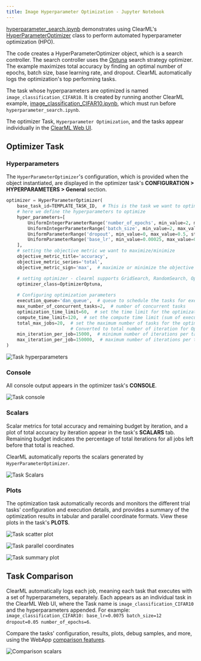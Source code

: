 ```yaml
---
title: Image Hyperparameter Optimization - Jupyter Notebook
---
```


[hyperparameter_search.ipynb](https://github.com/clearml/clearml/blob/master/examples/frameworks/pytorch/notebooks/image/hyperparameter_search.ipynb) 
demonstrates using ClearML's [HyperParameterOptimizer](../../../../../references/sdk/hpo_optimization_hyperparameteroptimizer.md)
class to perform automated hyperparameter optimization (HPO). 

The code creates a HyperParameterOptimizer object, which is a search controller. The search controller uses the
[Optuna](../../../../../references/sdk/hpo_optuna_optuna_optimizeroptuna.md) search strategy optimizer. 
The example maximizes total accuracy by finding an optimal number of epochs, batch size, base learning rate, and dropout. ClearML 
automatically logs the optimization's top performing tasks.

The task whose hyperparameters are optimized is named `image_classification_CIFAR10`. It is created by running another 
ClearML example, [image_classification_CIFAR10.ipynb](https://github.com/clearml/clearml/blob/master/examples/frameworks/pytorch/notebooks/image/image_classification_CIFAR10.ipynb), 
which must run before `hyperparameter_search.ipynb`.

The optimizer Task, `Hyperparameter Optimization`, and the tasks appear individually in the [ClearML Web UI](../../../../../webapp/webapp_overview.md).

## Optimizer Task

### Hyperparameters

The `HyperParameterOptimizer`'s configuration, which is provided when the object instantiated, are displayed in the 
optimizer task's **CONFIGURATION > HYPERPARAMETERS > General** section.

```python
optimizer = HyperParameterOptimizer(
    base_task_id=TEMPLATE_TASK_ID,  # This is the task we want to optimize
    # here we define the hyperparameters to optimize
    hyper_parameters=[
        UniformIntegerParameterRange('number_of_epochs', min_value=2, max_value=12, step_size=2),
        UniformIntegerParameterRange('batch_size', min_value=2, max_value=16, step_size=2),
        UniformParameterRange('dropout', min_value=0, max_value=0.5, step_size=0.05),
        UniformParameterRange('base_lr', min_value=0.00025, max_value=0.01, step_size=0.00025),
    ],
    # setting the objective metric we want to maximize/minimize
    objective_metric_title='accuracy',
    objective_metric_series='total',
    objective_metric_sign='max',  # maximize or minimize the objective metric

    # setting optimizer - clearml supports GridSearch, RandomSearch, OptimizerBOHB and OptimizerOptuna
    optimizer_class=OptimizerOptuna,
    
    # Configuring optimization parameters
    execution_queue='dan_queue',  # queue to schedule the tasks for execution
    max_number_of_concurrent_tasks=2,  # number of concurrent tasks
    optimization_time_limit=60,  # set the time limit for the optimization process
    compute_time_limit=120,  # set the compute time limit (sum of execution time on all machines)
    total_max_jobs=20,  # set the maximum number of tasks for the optimization. 
                        # Converted to total number of iteration for OptimizerBOHB
    min_iteration_per_job=15000,  # minimum number of iterations per task, till early stopping
    max_iteration_per_job=150000,  # maximum number of iterations per task
)
```

![Task hyperparameters](../../../../../img/examples_hyperparameter_search_01.png)

### Console

All console output appears in the optimizer task's **CONSOLE**.

![Task console](../../../../../img/examples_hyperparameter_search_03.png)

### Scalars

Scalar metrics for total accuracy and remaining budget by iteration, and a plot of total accuracy by iteration appear in the 
task's **SCALARS** tab. Remaining budget indicates the percentage of total iterations for all jobs left before that total is reached.

ClearML automatically reports the scalars generated by `HyperParameterOptimizer`.

![Task Scalars](../../../../../img/examples_hyperparameter_search_04.png)

### Plots

The optimization task automatically records and monitors the different trial tasks' configuration and execution details, and 
provides a summary of the optimization results in tabular and parallel coordinate formats. View these plots in the task's 
**PLOTS**. 

![Task scatter plot](../../../../../img/examples_hyperparameter_search_05.png)

![Task parallel coordinates](../../../../../img/examples_hyperparameter_search_02a.png)

![Task summary plot](../../../../../img/examples_hyperparameter_search_02b.png)

## Task Comparison

ClearML automatically logs each job, meaning each task that executes with a set of hyperparameters, separately. Each appears as an individual task in the ClearML Web UI, where the Task name is `image_classification_CIFAR10` and the hyperparameters appended.
For example: `image_classification_CIFAR10: base_lr=0.0075 batch_size=12 dropout=0.05 number_of_epochs=6`.

Compare the tasks' configuration, results, plots, debug samples, and more, using the WebApp [comparison features](../../../../../webapp/webapp_exp_comparing.md).

![Comparison scalars](../../../../../img/examples_hyperparameter_search_09.png)
